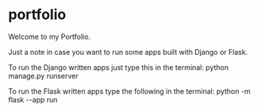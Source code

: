 # portfolio

Welcome to my Portfolio.

Just a note in case you want to run some apps built with Django or Flask.

To run the Django written apps just type this in the terminal:
python manage.py runserver

To run the Flask written apps type the following in the terminal:
python -m flask --app <app name> run
